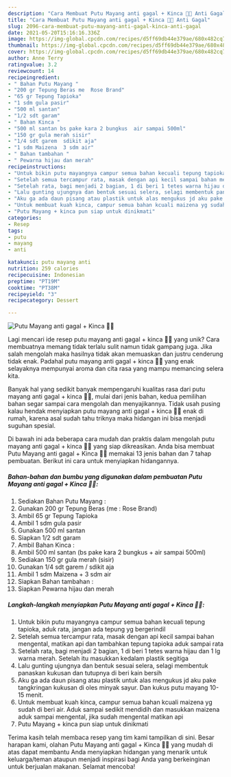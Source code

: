 ```yaml
---
description: "Cara Membuat Putu Mayang anti gagal + Kinca 🧆🧆 Anti Gagal"
title: "Cara Membuat Putu Mayang anti gagal + Kinca 🧆🧆 Anti Gagal"
slug: 2096-cara-membuat-putu-mayang-anti-gagal-kinca-anti-gagal
date: 2021-05-20T15:16:16.336Z
image: https://img-global.cpcdn.com/recipes/d5ff69db44e379ae/680x482cq70/putu-mayang-anti-gagal-kinca-🧆🧆-foto-resep-utama.jpg
thumbnail: https://img-global.cpcdn.com/recipes/d5ff69db44e379ae/680x482cq70/putu-mayang-anti-gagal-kinca-🧆🧆-foto-resep-utama.jpg
cover: https://img-global.cpcdn.com/recipes/d5ff69db44e379ae/680x482cq70/putu-mayang-anti-gagal-kinca-🧆🧆-foto-resep-utama.jpg
author: Anne Terry
ratingvalue: 3.2
reviewcount: 14
recipeingredient:
- " Bahan Putu Mayang "
- "200 gr Tepung Beras me  Rose Brand"
- "65 gr Tepung Tapioka"
- "1 sdm gula pasir"
- "500 ml santan"
- "1/2 sdt garam"
- " Bahan Kinca "
- "500 ml santan bs pake kara 2 bungkus  air sampai 500ml"
- "150 gr gula merah sisir"
- "1/4 sdt garem  sdikit aja"
- "1 sdm Maizena  3 sdm air"
- " Bahan tambahan "
- " Pewarna hijau dan merah"
recipeinstructions:
- "Untuk bikin putu mayangnya campur semua bahan kecuali tepung tapioka, aduk rata, jangan ada tepung yg bergerindil"
- "Setelah semua tercampur rata, masak dengan api kecil sampai bahan mengental, matikan api dan tambahkan tepung tapioka aduk sampai rata"
- "Setelah rata, bagi menjadi 2 bagian, 1 di beri 1 tetes warna hijau dan 1 lg warna merah. Setelah itu masukkan kedalam plastik segitiga"
- "Lalu gunting ujungnya dan bentuk sesuai selera, selagi membentuk panaskan kukusan dan tutupnya di beri kain bersih"
- "Aku ga ada daun pisang atau plastik untuk alas mengukus jd aku pake tangkringan kukusan di oles minyak sayur. Dan kukus putu mayang 10-15 menit."
- "Untuk membuat kuah kinca, campur semua bahan kcuali maizena yg sudah di beri air. Aduk sampai sedikit mendidih dan masukkan maizena aduk sampai mengental, jika sudah mengental matikan api"
- "Putu Mayang + kinca pun siap untuk dinikmati"
categories:
- Resep
tags:
- putu
- mayang
- anti

katakunci: putu mayang anti 
nutrition: 259 calories
recipecuisine: Indonesian
preptime: "PT19M"
cooktime: "PT38M"
recipeyield: "3"
recipecategory: Dessert

---
```



![Putu Mayang anti gagal + Kinca 🧆🧆](https://img-global.cpcdn.com/recipes/d5ff69db44e379ae/680x482cq70/putu-mayang-anti-gagal-kinca-🧆🧆-foto-resep-utama.jpg)

Lagi mencari ide resep putu mayang anti gagal + kinca 🧆🧆 yang unik? Cara membuatnya memang tidak terlalu sulit namun tidak gampang juga. Jika salah mengolah maka hasilnya tidak akan memuaskan dan justru cenderung tidak enak. Padahal putu mayang anti gagal + kinca 🧆🧆 yang enak selayaknya mempunyai aroma dan cita rasa yang mampu memancing selera kita.



Banyak hal yang sedikit banyak mempengaruhi kualitas rasa dari putu mayang anti gagal + kinca 🧆🧆, mulai dari jenis bahan, kedua pemilihan bahan segar sampai cara mengolah dan menyajikannya. Tidak usah pusing kalau hendak menyiapkan putu mayang anti gagal + kinca 🧆🧆 enak di rumah, karena asal sudah tahu triknya maka hidangan ini bisa menjadi suguhan spesial.


Di bawah ini ada beberapa cara mudah dan praktis dalam mengolah putu mayang anti gagal + kinca 🧆🧆 yang siap dikreasikan. Anda bisa membuat Putu Mayang anti gagal + Kinca 🧆🧆 memakai 13 jenis bahan dan 7 tahap pembuatan. Berikut ini cara untuk menyiapkan hidangannya.

<!--inarticleads1-->

##### Bahan-bahan dan bumbu yang digunakan dalam pembuatan Putu Mayang anti gagal + Kinca 🧆🧆:

1. Sediakan  Bahan Putu Mayang :
1. Gunakan 200 gr Tepung Beras (me : Rose Brand)
1. Ambil 65 gr Tepung Tapioka
1. Ambil 1 sdm gula pasir
1. Gunakan 500 ml santan
1. Siapkan 1/2 sdt garam
1. Ambil  Bahan Kinca :
1. Ambil 500 ml santan (bs pake kara 2 bungkus + air sampai 500ml)
1. Sediakan 150 gr gula merah (sisir)
1. Gunakan 1/4 sdt garem / sdikit aja
1. Ambil 1 sdm Maizena + 3 sdm air
1. Siapkan  Bahan tambahan :
1. Siapkan  Pewarna hijau dan merah




<!--inarticleads2-->

##### Langkah-langkah menyiapkan Putu Mayang anti gagal + Kinca 🧆🧆:

1. Untuk bikin putu mayangnya campur semua bahan kecuali tepung tapioka, aduk rata, jangan ada tepung yg bergerindil
1. Setelah semua tercampur rata, masak dengan api kecil sampai bahan mengental, matikan api dan tambahkan tepung tapioka aduk sampai rata
1. Setelah rata, bagi menjadi 2 bagian, 1 di beri 1 tetes warna hijau dan 1 lg warna merah. Setelah itu masukkan kedalam plastik segitiga
1. Lalu gunting ujungnya dan bentuk sesuai selera, selagi membentuk panaskan kukusan dan tutupnya di beri kain bersih
1. Aku ga ada daun pisang atau plastik untuk alas mengukus jd aku pake tangkringan kukusan di oles minyak sayur. Dan kukus putu mayang 10-15 menit.
1. Untuk membuat kuah kinca, campur semua bahan kcuali maizena yg sudah di beri air. Aduk sampai sedikit mendidih dan masukkan maizena aduk sampai mengental, jika sudah mengental matikan api
1. Putu Mayang + kinca pun siap untuk dinikmati




Terima kasih telah membaca resep yang tim kami tampilkan di sini. Besar harapan kami, olahan Putu Mayang anti gagal + Kinca 🧆🧆 yang mudah di atas dapat membantu Anda menyiapkan hidangan yang menarik untuk keluarga/teman ataupun menjadi inspirasi bagi Anda yang berkeinginan untuk berjualan makanan. Selamat mencoba!
